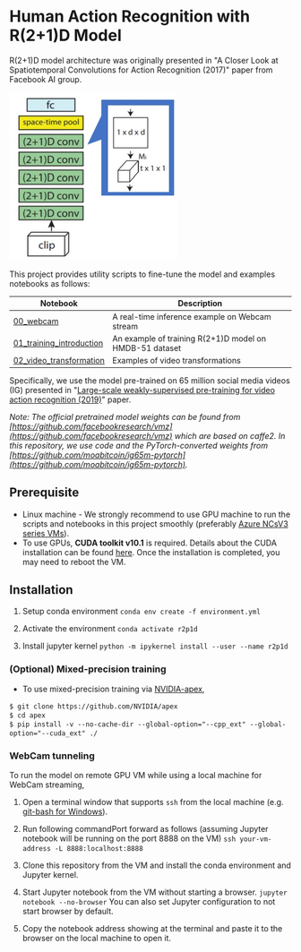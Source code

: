 # Human Action Recognition with R(2+1)D Model

R(2+1)D model architecture was originally presented in "A Closer Look at Spatiotemporal Convolutions for Action Recognition (2017)" paper from Facebook AI group.

<img src="model_arch.jpg" width="300" height="300" />

This project provides utility scripts to fine-tune the model and examples notebooks as follows:

| Notebook | Description |
| --- | --- |
| [00_webcam](00_webcam.ipynb) | A real-time inference example on Webcam stream |
| [01_training_introduction](01_training_introduction.ipynb) | An example of training R(2+1)D model on HMDB-51 dataset |
| [02_video_transformation](02_video_transformation.ipynb) | Examples of video transformations |

Specifically, we use the model pre-trained on 65 million social media videos (IG) presented in "[Large-scale weakly-supervised pre-training for video action recognition (2019)](https://arxiv.org/abs/1905.00561)" paper.

*Note: The official pretrained model weights can be found from [https://github.com/facebookresearch/vmz](https://github.com/facebookresearch/vmz) which are based on caffe2.
In this repository, we use code and the PyTorch-converted weights from [https://github.com/moabitcoin/ig65m-pytorch](https://github.com/moabitcoin/ig65m-pytorch).*


## Prerequisite
* Linux machine - We strongly recommend to use GPU machine to run the scripts and notebooks in this project smoothly (preferably [Azure NCsV3 series VMs](https://docs.microsoft.com/en-us/azure/virtual-machines/linux/sizes-gpu#ncv3-series)).
* To use GPUs, **CUDA toolkit v10.1** is required. Details about the CUDA installation can be found [here](https://developer.nvidia.com/cuda-downloads). Once the installation is completed, you may need to reboot the VM.


## Installation
1. Setup conda environment
`conda env create -f environment.yml`

1. Activate the environment
`conda activate r2p1d`

1. Install jupyter kernel
`python -m ipykernel install --user --name r2p1d`

### (Optional) Mixed-precision training
* To use mixed-precision training via [NVIDIA-apex](https://github.com/NVIDIA/apex),
```
$ git clone https://github.com/NVIDIA/apex
$ cd apex
$ pip install -v --no-cache-dir --global-option="--cpp_ext" --global-option="--cuda_ext" ./
```


### WebCam tunneling
To run the model on remote GPU VM while using a local machine for WebCam streaming,

1. Open a terminal window that supports `ssh` from the local machine (e.g. [git-bash for Windows](https://gitforwindows.org/)).

1. Run following commandPort forward as follows (assuming Jupyter notebook will be running on the port 8888 on the VM)
`ssh your-vm-address -L 8888:localhost:8888`

1. Clone this repository from the VM and install the conda environment and Jupyter kernel.

1. Start Jupyter notebook from the VM without starting a browser.
`jupyter notebook --no-browser`
You can also set Jupyter configuration to not start browser by default.

1. Copy the notebook address showing at the terminal and paste it to the browser on the local machine to open it.
